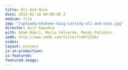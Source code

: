 ```yaml
---
title: Ali And Nino
date: 2015-02-10 00:00:00 Z
medium: film
img: "/uploads/shaheen-baig-casting-ali-and-nino.jpg"
director: Asif Kapadia
with: Adam Bakri, María Valverde, Mandy Patinkin
imdb: http://www.imdb.com/title/tt4072326/
video: 
layout: project
is-in-production:
is-featured:
featured-image: 
---
```



